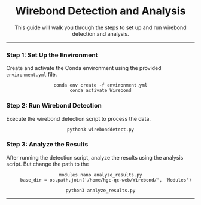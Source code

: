 <div align="center">
  <h1>Wirebond Detection and Analysis</h1>
  <p>This guide will walk you through the steps to set up and run wirebond detection and analysis.</p>
</div>

---

### Step 1: Set Up the Environment
Create and activate the Conda environment using the provided `environment.yml` file.

<div align="center">
  <pre><code>conda env create -f environment.yml
conda activate Wirebond
</code></pre>
</div>

### Step 2: Run Wirebond Detection
Execute the wirebond detection script to process the data.

<div align="center">
  <pre><code>python3 wirebonddetect.py
</code></pre>
</div>

### Step 3: Analyze the Results
After running the detection script, analyze the results using the analysis script.
But change the path to the 
<div align="center">
  <pre><code>modules nano analyze_results.py
    base_dir = os.path.join('/home/hgc-qc-web/Wirebond/', 'Modules')
</code></pre>
</div>

<div align="center">
  <pre><code>python3 analyze_results.py
</code></pre>
</div>

---
